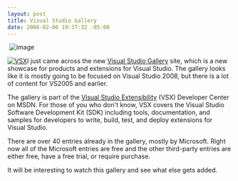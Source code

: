 ```yaml
---
layout: post
title: Visual Studio Gallery
date: 2008-02-06 19:37:32 -05:00
---
```


 ![image](http://gwb.blob.core.windows.net/sdorman/WindowsLiveWriter/VisualStudioGallery_11150/image_9.png)  

[![VSX](http://byfiles.storage.msn.com/y1pmDlx-X6Gg9s8a45w2CEljvRLo1hebVvm35JZVfDzQn64NDBy9HhTVS1NtJ00NG78)](http://msdn.com/vsx/)I just came across the new [Visual Studio Gallery](http://visualstudiogallery.com/Default.aspx) site, which is a new showcase for products and extensions for Visual Studio. The gallery looks like it is mostly going to be focused on Visual Studio 2008, but there is a lot of content for VS2005 and earlier.

The gallery is part of the [Visual Studio Extensibility](http://www.msdn.com/vsx/) (VSX) Developer Center on MSDN. For those of you who don't know, VSX covers the Visual Studio Software Development Kit (SDK) including tools, documentation, and samples for developers to write, build, test, and deploy extensions for Visual Studio.

There are over 40 entries already in the gallery, mostly by Microsoft. Right now all of the Microsoft entries are free and the other third-party entries are either free, have a free trial, or require purchase.

It will be interesting to watch this gallery and see what else gets added.
